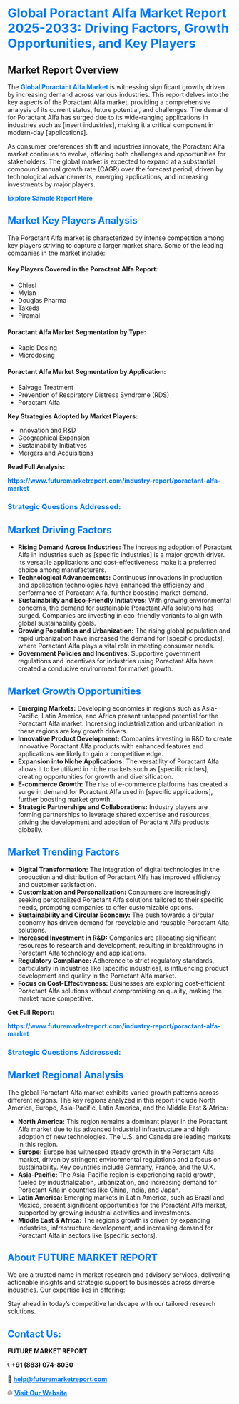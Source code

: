 <h1 style="color: #007BFF;">Global Poractant Alfa Market Report 2025-2033: Driving Factors, Growth Opportunities, and Key Players</h1>

<section id="overview">
<h2>Market Report Overview</h2>
<p>The <a href="https://www.futuremarketreport.com/industry-report/poractant-alfa-market" style="color: #007BFF; text-decoration: none;"><strong>Global Poractant Alfa Market</strong></a> is witnessing significant growth, driven by increasing demand across various industries. This report delves into the key aspects of the Poractant Alfa market, providing a comprehensive analysis of its current status, future potential, and challenges. The demand for Poractant Alfa has surged due to its wide-ranging applications in industries such as [insert industries], making it a critical component in modern-day [applications].</p>
<p>As consumer preferences shift and industries innovate, the Poractant Alfa market continues to evolve, offering both challenges and opportunities for stakeholders. The global market is expected to expand at a substantial compound annual growth rate (CAGR) over the forecast period, driven by technological advancements, emerging applications, and increasing investments by major players.</p>
</section>

<section id="overview">
<p><a href="https://www.futuremarketreport.com/request-sample/reportId=120538" style="color: #007BFF; text-decoration: none;"><strong>Explore Sample Report Here</strong></a></p>
</section>

<section id="key-players">
<h2 style="color: #007BFF;">Market Key Players Analysis</h2>
<p>The Poractant Alfa market is characterized by intense competition among key players striving to capture a larger market share. Some of the leading companies in the market include:</p>
<h4>Key Players Covered in the Poractant Alfa Report:</h4>
<ul><li>Chiesi</li><li>Mylan</li><li>Douglas Pharma</li><li>Takeda</li><li>Piramal</li></ul>
<h4>Poractant Alfa Market Segmentation by Type:</h4>
<ul><li>Rapid Dosing</li><li>Microdosing</li></ul>

<h4>Poractant Alfa Market Segmentation by Application:</h4>
<ul><li>Salvage Treatment</li><li>Prevention of Respiratory Distress Syndrome (RDS)</li><li>Poractant Alfa</li></ul>
<p><strong>Key Strategies Adopted by Market Players:</strong></p>
<ul>
<li>Innovation and R&D</li>
<li>Geographical Expansion</li>
<li>Sustainability Initiatives</li>
<li>Mergers and Acquisitions</li>
</ul>
</section>

<section>
<p><strong>Read Full Analysis: </strong></p><a href="https://www.futuremarketreport.com/industry-report/poractant-alfa-market" style="color: #007BFF; text-decoration: none;"><strong>https://www.futuremarketreport.com/industry-report/poractant-alfa-market</strong></a>
<h3 style="color: #007BFF;">Strategic Questions Addressed:</h3>
</section>

<section id="driving-factors">
<h2 style="color: #007BFF;">Market Driving Factors</h2>
<ul>
<li><strong>Rising Demand Across Industries:</strong> The increasing adoption of Poractant Alfa in industries such as [specific industries] is a major growth driver. Its versatile applications and cost-effectiveness make it a preferred choice among manufacturers.</li>
<li><strong>Technological Advancements:</strong> Continuous innovations in production and application technologies have enhanced the efficiency and performance of Poractant Alfa, further boosting market demand.</li>
<li><strong>Sustainability and Eco-Friendly Initiatives:</strong> With growing environmental concerns, the demand for sustainable Poractant Alfa solutions has surged. Companies are investing in eco-friendly variants to align with global sustainability goals.</li>
<li><strong>Growing Population and Urbanization:</strong> The rising global population and rapid urbanization have increased the demand for [specific products], where Poractant Alfa plays a vital role in meeting consumer needs.</li>
<li><strong>Government Policies and Incentives:</strong> Supportive government regulations and incentives for industries using Poractant Alfa have created a conducive environment for market growth.</li>
</ul>
</section>

<section id="growth-opportunities">
<h2 style="color: #007BFF;">Market Growth Opportunities</h2>
<ul>
<li><strong>Emerging Markets:</strong> Developing economies in regions such as Asia-Pacific, Latin America, and Africa present untapped potential for the Poractant Alfa market. Increasing industrialization and urbanization in these regions are key growth drivers.</li>
<li><strong>Innovative Product Development:</strong> Companies investing in R&D to create innovative Poractant Alfa products with enhanced features and applications are likely to gain a competitive edge.</li>
<li><strong>Expansion into Niche Applications:</strong> The versatility of Poractant Alfa allows it to be utilized in niche markets such as [specific niches], creating opportunities for growth and diversification.</li>
<li><strong>E-commerce Growth:</strong> The rise of e-commerce platforms has created a surge in demand for Poractant Alfa used in [specific applications], further boosting market growth.</li>
<li><strong>Strategic Partnerships and Collaborations:</strong> Industry players are forming partnerships to leverage shared expertise and resources, driving the development and adoption of Poractant Alfa products globally.</li>
</ul>
</section>

<section id="trending-factors">
<h2 style="color: #007BFF;">Market Trending Factors</h2>
<ul>
<li><strong>Digital Transformation:</strong> The integration of digital technologies in the production and distribution of Poractant Alfa has improved efficiency and customer satisfaction.</li>
<li><strong>Customization and Personalization:</strong> Consumers are increasingly seeking personalized Poractant Alfa solutions tailored to their specific needs, prompting companies to offer customizable options.</li>
<li><strong>Sustainability and Circular Economy:</strong> The push towards a circular economy has driven demand for recyclable and reusable Poractant Alfa solutions.</li>
<li><strong>Increased Investment in R&D:</strong> Companies are allocating significant resources to research and development, resulting in breakthroughs in Poractant Alfa technology and applications.</li>
<li><strong>Regulatory Compliance:</strong> Adherence to strict regulatory standards, particularly in industries like [specific industries], is influencing product development and quality in the Poractant Alfa market.</li>
<li><strong>Focus on Cost-Effectiveness:</strong> Businesses are exploring cost-efficient Poractant Alfa solutions without compromising on quality, making the market more competitive.</li>
</ul>
</section>

<section>
<p><strong>Get Full Report: </strong></p><a href="https://www.futuremarketreport.com/industry-report/poractant-alfa-market" style="color: #007BFF; text-decoration: none;"><strong>https://www.futuremarketreport.com/industry-report/poractant-alfa-market</strong></a>
<h3 style="color: #007BFF;">Strategic Questions Addressed:</h3>
</section>


<section id="regional-analysis">
<h2 style="color: #007BFF;">Market Regional Analysis</h2>
<p>The global Poractant Alfa market exhibits varied growth patterns across different regions. The key regions analyzed in this report include North America, Europe, Asia-Pacific, Latin America, and the Middle East & Africa:</p>
<ul>
<li><strong>North America:</strong> This region remains a dominant player in the Poractant Alfa market due to its advanced industrial infrastructure and high adoption of new technologies. The U.S. and Canada are leading markets in this region.</li>
<li><strong>Europe:</strong> Europe has witnessed steady growth in the Poractant Alfa market, driven by stringent environmental regulations and a focus on sustainability. Key countries include Germany, France, and the U.K.</li>
<li><strong>Asia-Pacific:</strong> The Asia-Pacific region is experiencing rapid growth, fueled by industrialization, urbanization, and increasing demand for Poractant Alfa in countries like China, India, and Japan.</li>
<li><strong>Latin America:</strong> Emerging markets in Latin America, such as Brazil and Mexico, present significant opportunities for the Poractant Alfa market, supported by growing industrial activities and investments.</li>
<li><strong>Middle East & Africa:</strong> The region’s growth is driven by expanding industries, infrastructure development, and increasing demand for Poractant Alfa in sectors like [specific sectors].</li>
</ul>
</section>

<footer>
<h2 style="color: #007BFF;">About FUTURE MARKET REPORT</h2>
<p>We are a trusted name in market research and advisory services, delivering actionable insights and strategic support to businesses across diverse industries. Our expertise lies in offering:</p>

<p>Stay ahead in today’s competitive landscape with our tailored research solutions.</p>

<h2 style="color: #007BFF;">Contact Us:</h2>
<p><strong>FUTURE MARKET REPORT</strong></p>
<p>📞 <strong>+91 (883) 074-8030</strong></p>
<p>📧 <strong><a href="mailto:help@futuremarketreport.com" style="color: #007BFF;">help@futuremarketreport.com</a></strong></p>
<p>🌐 <strong><a href="https://www.futuremarketreport.com/" style="color: #007BFF;">Visit Our Website</a></strong></p>
</footer>
